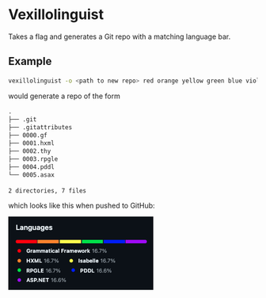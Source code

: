# Vexillolinguist

Takes a flag and generates a Git repo with a matching language bar.

## Example

```sh
vexillolinguist -o <path to new repo> red orange yellow green blue violet
```

would generate a repo of the form

```
.
├── .git
├── .gitattributes
├── 0000.gf
├── 0001.hxml
├── 0002.thy
├── 0003.rpgle
├── 0004.pddl
└── 0005.asax

2 directories, 7 files
```

which looks like this when pushed to GitHub:

![Example](images/example.png)
